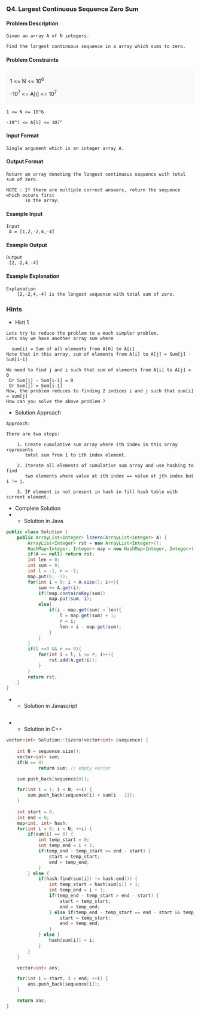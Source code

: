 ### Q4. Largest Continuous Sequence Zero Sum
#### Problem Description
```text
Given an array A of N integers.

Find the largest continuous sequence in a array which sums to zero.
```
#### Problem Constraints
<div style="background-color: #f9f9f9; padding: 5px 10px;">
    <p>1 &lt;= N &lt;= 10<sup>6</sup></p>
    <p> -10<sup>7</sup> &lt;= A[i] &lt;= 10<sup>7</sup></p>
</div>

```text
1 <= N <= 10^6

-10^7 <= A[i] <= 107^
```
#### Input Format
```text
Single argument which is an integer array A.
```
#### Output Format
```text
Return an array denoting the longest continuous sequence with total sum of zero.

NOTE : If there are multiple correct answers, return the sequence which occurs first 
       in the array.
```
#### Example Input
```text
Input
 A = [1,2,-2,4,-4]
```
#### Example Output
```text
Output
 [2,-2,4,-4]
```
#### Example Explanation
```text
Explanation
    [2,-2,4,-4] is the longest sequence with total sum of zero.
```
### Hints
* Hint 1
```text
Lets try to reduce the problem to a much simpler problem.
Lets say we have another array sum where

  sum[i] = Sum of all elements from A[0] to A[i]
Note that in this array, sum of elements from A[i] to A[j] = Sum[j] - Sum[i-1]

We need to find j and i such that sum of elements from A[i] to A[j] = 0
 Or Sum[j] - Sum[i-1] = 0
 Or Sum[j] = Sum[i-1]
Now, the problem reduces to finding 2 indices i and j such that sum[i] = sum[j]
How can you solve the above problem ?
```
* Solution Approach
```text
Approach:

There are two steps:

    1. Create cumulative sum array where ith index in this array represents 
       total sum from 1 to ith index element.
    
    2. Iterate all elements of cumulative sum array and use hashing to find 
       two elements where value at ith index == value at jth index but i != j.
    
    3. IF element is not present in hash in fill hash table with current element.
```
* Complete Solution
* * Solution in Java
```java
public class Solution {
    public ArrayList<Integer> lszero(ArrayList<Integer> A) {
        ArrayList<Integer> rst = new ArrayList<Integer>();
        HashMap<Integer, Integer> map = new HashMap<Integer, Integer>();
        if(A == null) return rst;
        int len = 0;
        int sum = 0;
        int l = -1, r = -1;
        map.put(0, -1);
        for(int i = 0; i < A.size(); i++){
            sum += A.get(i);
            if(!map.containsKey(sum))
                map.put(sum, i);
            else{
                if(i - map.get(sum) > len){
                    l = map.get(sum) + 1;
                    r = i;
                    len = i - map.get(sum);
                }
            }
        }
        if(l >=0 && r >= 0){
            for(int i = l; i <= r; i++){
                rst.add(A.get(i));
            }
        }
        return rst;
    }
}
```
* * Solution in Javascript
```javascript

```
* * Solution in C++
```cpp
vector<int> Solution::lszero(vector<int> &sequence) {
    
    int N = sequence.size();
    vector<int> sum;
    if(N == 0)
            return sum; // empty vector

    sum.push_back(sequence[0]);

    for(int i = 1; i < N; ++i) {
        sum.push_back(sequence[i] + sum[i - 1]);
    }
    
    int start = 0;
    int end = 0;
    map<int, int> hash;
    for(int i = 0; i < N; ++i) {
        if(sum[i] == 0) {
            int temp_start = 0;
            int temp_end = i + 1;
            if(temp_end - temp_start >= end - start) {
                start = temp_start;
                end = temp_end;
            } 
        } else {
            if(hash.find(sum[i]) != hash.end()) {
                int temp_start = hash[sum[i]] + 1;
                int temp_end = i + 1;
                if(temp_end - temp_start > end - start) {
                    start = temp_start;
                    end = temp_end;                  
                } else if(temp_end - temp_start == end - start && temp_start < start) {
                    start = temp_start;
                    end = temp_end;
                }
            } else {
                hash[sum[i]] = i;
            }
        }
    }

    vector<int> ans;

    for(int i = start; i < end; ++i) {
        ans.push_back(sequence[i]);
    }

    return ans;
}
```

